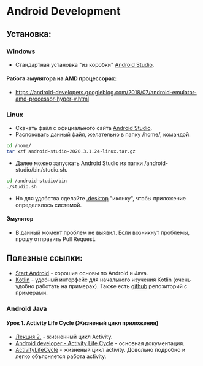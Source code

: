 # Android Development
## Установка:
### Windows
- Стандартная установка "из коробки" [Android Studio].
#### Работа эмулятора на AMD процессорах:
- https://android-developers.googleblog.com/2018/07/android-emulator-amd-processor-hyper-v.html
### Linux
- Скачать файл с официального сайта [Android Studio].
- Распоковать данный файл, желательно в папку /home/, командой:
```sh
cd /home/
tar xzf android-studio-2020.3.1.24-linux.tar.gz
``` 
- Далее можно запускать Android Studio из папки /android-studio/bin/studio.sh. 
```sh
cd /android-studio/bin
./studio.sh
``` 
- Но для удобства сделайте [.desktop] "иконку", чтобы приложение определялось системой.
#### Эмулятор
- В данный момент проблем не выявил. Если возникнут проблемы, прошу отправить Pull Request.
## Полезные ссылки:
- [Start Android] - хорошие основы по Android и Java.
- [Kotlin] - удобный интерфейс для начального изучения Kotlin (очень удобно работать на примерах). Также есть [github] репозиторий с примерами.
### Android Java
#### Урок 1. Activity Life Cycle (Жизненый цикл приложения)
- [Лекция 2.] - жизненный цикл Activity.
- [Android developer - Activity Life Cycle] - основная документация.
- [ActivityLifeCycle] - жизненый цикл activity. Довольно подробно и легко объясняется работа activity.

 [Android Studio]: <https://developer.android.com/studio>
 [.desktop]: <https://mymemorylife.wordpress.com/2016/09/23/%D0%BA%D0%B0%D0%BA-%D1%81%D0%BE%D0%B7%D0%B4%D0%B0%D1%82%D1%8C-%D1%8F%D1%80%D0%BB%D1%8B%D0%BA-%D0%B2-ubuntu-%D0%B4%D0%BB%D1%8F-%D0%B7%D0%B0%D0%BF%D1%83%D1%81%D0%BA%D0%B0-sh-shell-%D1%81%D0%BA%D1%80/>
 [Kotlin]: <https://play.kotlinlang.org/byExample/overview>
 [Start Android]: <https://www.youtube.com/channel/UCzE7HcbvyEiS5ea1rVRbPLQ>
 [github]: <https://github.com/Kotlin/kotlin-by-example/tree/master/examples>
 [ActivityLifeCycle]: <http://developer.alexanderklimov.ru/android/theory/lifecycle.php>
 [Android developer - Activity Life Cycle]: <https://developer.android.com/guide/components/activities/activity-lifecycle>
 [Лекция 2.]: <https://github.com/fzybot/SibSUTIS-SoftwareDeveloping/blob/main/src/Android/02_Activity_Lifecycle.pdf>
